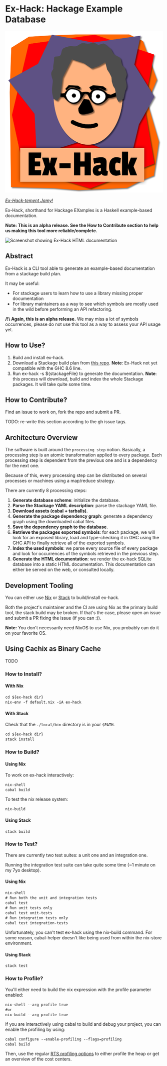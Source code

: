 # Ex-Hack: Hackage Example Database

![Ex-Hack Logo](img/logo/ex-hack-full.svg)

*[Ex-Hack-tement Jamy!](https://en.wikipedia.org/wiki/Jamy_Gourmaud)*

Ex-Hack, shorthand for Hackage EXamples is a Haskell example-based
documentation.

**Note: This is an alpha release. See the How to Contribute section to help us
making this tool more reliable/complete.**

![Screenshot showing Ex-Hack HTML documentation](TODO)

## Abstract

Ex-Hack is a CLI tool able to generate an example-based documentation from a
stackage build plan.

It may be useful:

- For stackage users to learn how to use a library missing proper documentation 
- For library maintainers as a way to see which symbols are mostly used in the
  wild before performing an API refactoring.

**/!\ Again, this is an alpha release.** We may miss a lot of symbols
occurrences, please do not use this tool as a way to assess your API usage yet.

## How to Use?

1. Build and install ex-hack.
1. Download a Stackage build plan from [this
   repo](https://github.com/commercialhaskell/lts-haskell). **Note**: Ex-Hack
   not yet compatible with the GHC 8.6 line.
1. Run ex-hack -s ${stackageFile} to generate the documentation. **Note**: this
   process will download, build and index the whole Stackage packages. It will
   take quite some time.  

## How to Contribute?

Find an issue to work on, fork the repo and submit a PR.

TODO: re-write this section according to the gh issue tags.

## Architecture Overview

The software is built around the `processing step` notion. Basically, a
processing step is an atomic transformation applied to every package. Each
processing step is dependent from the previous one and is a dependency for the
next one.

Because of this, every processing step can be distributed on several processes
or machines using a map/reduce strategy.

There are currently 8 processing steps:

1. **Generate database scheme**: initialize the database.
2. **Parse the Stackage YAML description**: parse the stackage YAML file.
3. **Download assets (cabal + tarballs)**.
4. **Generate the package dependency graph**: generate a dependency graph using
   the downloaded cabal files.
5. **Save the dependency graph to the database**.
6. **Retrieve the packages exported symbols**: for each package, we will look
   for an exposed library, load and type-checking it in GHC using the GHC API to
   finally retrieve all of the exported symbols.
7. **Index the used symbols**: we parse every source file of every package and
   look for occurrences of the symbols retrieved in the previous step.
8. **Generate the HTML documentation**: we render the ex-hack SQLite database
   into a static HTML documentation. This documentation can either be served on
   the web, or consulted locally.


## Development Tooling

You can either use [Nix](https://nixos.org/nix/) or
[Stack](https://hackage.haskell.org/package/stack) to build/install ex-hack.

Both the project's maintainer and the CI are using Nix as the primary build
tool, the stack build may be broken. If that's the case, please open an issue
and submit a PR fixing the issue (if you can :)).

**Note:** You don't necessarily need NixOS to use Nix, you probably can do it on your
favorite OS.

## Using Cachix as Binary Cache

TODO

### How to Install?

#### With Nix

```
cd ${ex-hack dir}
nix-env -f default.nix -iA ex-hack
```

#### With Stack

Check that the `./local/bin` directory is in your `$PATH`.  

```
cd ${ex-hack dir}
stack install
```

### How to Build?

#### Using Nix

To work on ex-hack interactively:

```
nix-shell 
cabal build
```

To test the nix release system:

```
nix-build
```

#### Using Stack

```
stack build
```

### How to Test? 

There are currently two test suites: a unit one and an integration one.

Running the integration test suite can take quite some time (~1 minute on my
7yo desktop). 

#### Using Nix

```
nix-shell 
# Run both the unit and integration tests
cabal test
# Run unit tests only
cabal test unit-tests
# Run integration tests only
cabal test integration-tests
```

Unfortunately, you can't test ex-hack using the nix-build command. For some
reason, cabal-helper doesn't like being used from within the nix-store
environment.

#### Using Stack

```
stack test
```

### How to Profile?

You'll either need to build the nix expression with the profile parameter
enabled:

```
nix-shell --arg profile true
#or
nix-build --arg profile true
```
If you are interactively using cabal to build and debug your project, you can
enable the profiling by using:

```
cabal configure --enable-profiling --flags=profiling
cabal build
```

Then, use the regular [RTS profiling
options](https://downloads.haskell.org/~ghc/latest/docs/html/users_guide/profiling.html)
to either profile the heap or get an overview of the cost centers.
